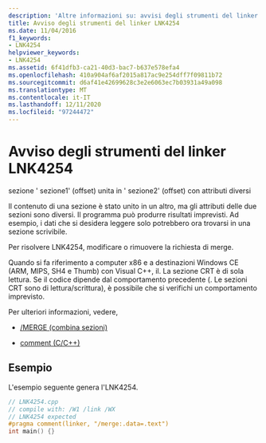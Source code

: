 ```yaml
---
description: 'Altre informazioni su: avvisi degli strumenti del linker LNK4254'
title: Avviso degli strumenti del linker LNK4254
ms.date: 11/04/2016
f1_keywords:
- LNK4254
helpviewer_keywords:
- LNK4254
ms.assetid: 6f41dfb3-ca21-40d3-bac7-b637e578efa4
ms.openlocfilehash: 410a904af6af2015a817ac9e254dff7f09811b72
ms.sourcegitcommit: d6af41e42699628c3e2e6063ec7b03931a49a098
ms.translationtype: MT
ms.contentlocale: it-IT
ms.lasthandoff: 12/11/2020
ms.locfileid: "97244472"
---
```

# <a name="linker-tools-warning-lnk4254"></a>Avviso degli strumenti del linker LNK4254

sezione ' sezione1' (offset) unita in ' sezione2' (offset) con attributi diversi

Il contenuto di una sezione è stato unito in un altro, ma gli attributi delle due sezioni sono diversi. Il programma può produrre risultati imprevisti. Ad esempio, i dati che si desidera leggere solo potrebbero ora trovarsi in una sezione scrivibile.

Per risolvere LNK4254, modificare o rimuovere la richiesta di merge.

Quando si fa riferimento a computer x86 e a destinazioni Windows CE (ARM, MIPS, SH4 e Thumb) con Visual C++, il. La sezione CRT è di sola lettura. Se il codice dipende dal comportamento precedente (. Le sezioni CRT sono di lettura/scrittura), è possibile che si verifichi un comportamento imprevisto.

Per ulteriori informazioni, vedere,

- [/MERGE (combina sezioni)](../../build/reference/merge-combine-sections.md)

- [comment (C/C++)](../../preprocessor/comment-c-cpp.md)

## <a name="example"></a>Esempio

L'esempio seguente genera l'LNK4254.

```cpp
// LNK4254.cpp
// compile with: /W1 /link /WX
// LNK4254 expected
#pragma comment(linker, "/merge:.data=.text")
int main() {}
```
